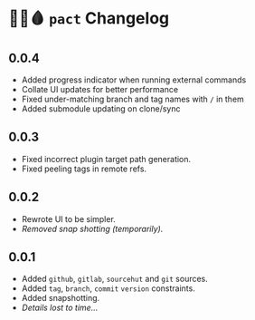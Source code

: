 # 🔪🐐🩸 `pact` Changelog

## 0.0.4

- Added progress indicator when running external commands
- Collate UI updates for better performance
- Fixed under-matching branch and tag names with `/` in them
- Added submodule updating on clone/sync

## 0.0.3

- Fixed incorrect plugin target path generation.
- Fixed peeling tags in remote refs.

## 0.0.2

- Rewrote UI to be simpler.
- *Removed snap shotting (temporarily).*

## 0.0.1

- Added `github`, `gitlab`, `sourcehut` and `git` sources.
- Added `tag`, `branch`, `commit` `version` constraints.
- Added snapshotting.
- *Details lost to time...*

